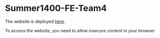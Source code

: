 # Summer1400-FE-Team4

The website is deployed [here](http://star-academy.github.io/Summer1400-FE-Team4/index.html).

To access the website, you need to *allow insecure content* in your browser
